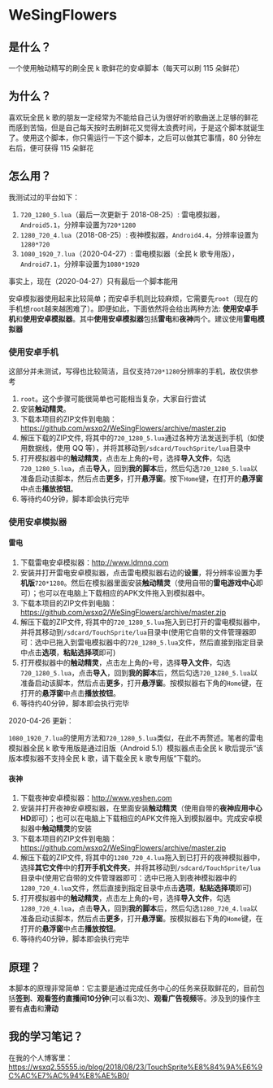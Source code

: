 # WeSingFlowers

## 是什么？
一个使用触动精写的刷全民 k 歌鲜花的安卓脚本（每天可以刷 115 朵鲜花）

## 为什么？
喜欢玩全民 k 歌的朋友一定经常为不能给自己认为很好听的歌曲送上足够的鲜花而感到苦恼，但是自己每天按时去刷鲜花又觉得太浪费时间，于是这个脚本就诞生了。使用这个脚本，你只需运行一下这个脚本，之后可以做其它事情，80 分钟左右后，便可获得 115 朵鲜花

## 怎么用？
我测试过的平台如下：
1. `720_1280_5.lua`（最后一次更新于 2018-08-25）: 雷电模拟器，`Android5.1`，分辨率设置为`720*1280`
2. `1280_720_4.lua`（2018-08-25）: 夜神模拟器，`Android4.4`，分辨率设置为`1280*720`
3. `1080_1920_7.lua`（2020-04-27）: 雷电模拟器（全民 k 歌专用版），`Android7.1`，分辨率设置为`1080*1920`

事实上，现在（2020-04-27）只有最后一个脚本能用

安卓模拟器使用起来比较简单；而安卓手机则比较麻烦，它需要先`root`（现在的手机想`root`越来越困难了）。即便如此，下面依然将会给出两种方法: **使用安卓手机**和**使用安卓模拟器**。其中**使用安卓模拟器**包括**雷电**和**夜神**两个。建议使用**雷电模拟器**

### 使用安卓手机
这部分并未测试，写得也比较简洁，且仅支持`720*1280`分辨率的手机，故仅供参考
1. `root`。这个步骤可能很简单也可能相当复杂，大家自行尝试
2. 安装**触动精灵**。
3. 下载本项目的ZIP文件到电脑：<https://github.com/wsxq2/WeSingFlowers/archive/master.zip>
4. 解压下载的ZIP文件, 将其中的`720_1280_5.lua`通过各种方法发送到手机（如使用数据线，使用 QQ 等），并将其移动到`/sdcard/TouchSprite/lua`目录中
5. 打开模拟器中的**触动精灵**，点击左上角的`+`号，选择**导入文件**，勾选`720_1280_5.lua`，点击**导入**，回到**我的脚本**后，然后勾选`720_1280_5.lua`以准备启动该脚本，然后点击**更多**，打开**悬浮窗**。按下`Home`键，在打开的**悬浮窗**中点击**播放按钮**。
6. 等待约40分钟，脚本即会执行完毕

### 使用安卓模拟器
#### 雷电
1. 下载雷电安卓模拟器：<http://www.ldmnq.com>
2. 安装并打开雷电安卓模拟器，点击雷电模拟器右边的**设置**，将分辨率设置为**手机版**`720*1280`。然后在模拟器里面安装**触动精灵**（使用自带的**雷电游戏中心**即可）；也可以在电脑上下载相应的APK文件拖入到模拟器中。
3. 下载本项目的ZIP文件到电脑：<https://github.com/wsxq2/WeSingFlowers/archive/master.zip>
4. 解压下载的ZIP文件, 将其中的`720_1280_5.lua`拖入到已打开的雷电模拟器中，并将其移动到`/sdcard/TouchSprite/lua`目录中(使用它自带的文件管理器即可：选中已拖入到雷电模拟器中的`720_1280_5.lua`文件，然后直接到指定目录中点击**选项**，**粘贴选择项**即可)
5. 打开模拟器中的**触动精灵**，点击左上角的`+`号，选择**导入文件**，勾选`720_1280_5.lua`，点击**导入**，回到**我的脚本**后，然后勾选`720_1280_5.lua`以准备启动该脚本，然后点击**更多**，打开**悬浮窗**。按模拟器右下角的`Home`键，在打开的**悬浮窗**中点击**播放按钮**。
6. 等待约40分钟，脚本即会执行完毕

2020-04-26 更新：

`1080_1920_7.lua`的使用方法和`720_1280_5.lua`类似，在此不再赘述。笔者的雷电模拟器全民 k 歌专用版是通过旧版（Android 5.1）模拟器点击全民 k 歌后提示“该版本模拟器不支持全民 k 歌，请下载全民 k 歌专用版”下载的。

#### 夜神
1. 下载夜神安卓模拟器：<http://www.yeshen.com>
2. 安装并打开夜神安卓模拟器，在里面安装**触动精灵**（使用自带的**夜神应用中心HD**即可）；也可以在电脑上下载相应的APK文件拖入到模拟器中。完成安卓模拟器中**触动精灵**的安装
3. 下载本项目的ZIP文件到电脑：<https://github.com/wsxq2/WeSingFlowers/archive/master.zip>
4. 解压下载的ZIP文件, 将其中的`1280_720_4.lua`拖入到已打开的夜神模拟器中，选择**其它文件**中的**打开手机文件夹**，并将其移动到`/sdcard/TouchSprite/lua`目录中(使用它自带的文件管理器即可：选中已拖入到夜神模拟器中的`1280_720_4.lua`文件，然后直接到指定目录中点击**选项**，**粘贴选择项**即可)
5. 打开模拟器中的**触动精灵**，点击左上角的`+`号，选择**导入文件**，勾选`1280_720_4.lua`，点击**导入**，回到**我的脚本**后，然后勾选`1280_720_4.lua`以准备启动该脚本，然后点击**更多**，打开**悬浮窗**。按模拟器右下角的`Home`键，在打开的**悬浮窗**中点击**播放按钮**。
6. 等待约40分钟，脚本即会执行完毕

## 原理？
本脚本的原理非常简单：它主要是通过完成任务中心的任务来获取鲜花的，目前包括**签到**、**观看签约直播间10分钟**(可以看3次)、**观看广告视频**等。涉及到的操作主要有**点击**和**滑动**

## 我的学习笔记？
在我的个人博客里：<https://wsxq2.55555.io/blog/2018/08/23/TouchSprite%E8%84%9A%E6%9C%AC%E7%AC%94%E8%AE%B0/>
